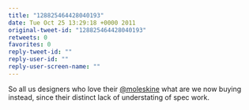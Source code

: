 ```yaml
---
title: "128825464428040193"
date: Tue Oct 25 13:29:18 +0000 2011
original-tweet-id: "128825464428040193"
retweets: 0
favorites: 0
reply-tweet-id: ""
reply-user-id: ""
reply-user-screen-name: ""
---
```

So all us designers who love their <a href="https://twitter.com/moleskine">@moleskine</a> what are we now buying instead, since their distinct lack of understating of spec work.
